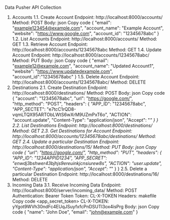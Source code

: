 Data Pusher API Collection
1. Accounts
1.1. Create Account
Endpoint: http://localhost:8000/accounts/
Method: POST
Body:
json
Copy code
{
  "email": "example123454@example.com",
  "account_name": "Example Account",
  "website": "https://www.google.com",
  "account_id": "12345678abc"
}
1.2. List Accounts
Endpoint: http://localhost:8000/accounts/
Method: GET
1.3. Retrieve Account
Endpoint: http://localhost:8000/accounts/12345678abc
Method: GET
1.4. Update Account
Endpoint: http://localhost:8000/accounts/12345678abc/
Method: PUT
Body:
json
Copy code
{
  "email": "example12@example.com",
  "account_name": "Updated Account1",
  "website": "https://www.updatedexample.com",
  "account_id":"12345678abc"
}
1.5. Delete Account
Endpoint: http://localhost:8000/accounts/12345678abc/
Method: DELETE
2. Destinations
2.1. Create Destination
Endpoint: http://localhost:8000/destinations/
Method: POST
Body:
json
Copy code
{
  "account": "12345678abc",
  "url": "https://google.com/",
  "http_method": "POST",
  "headers": {
    "APP_ID": "12345678abc",
    "APP_SECTET": "e7tcC1rQD8-vqmLTQX95ARTObLWtS6wXrM9UZmPxT6o",
    "ACTION": "account.update",
    "Content-Type": "application/json",
    "Accept": "*"
  }
}
2.2. List Destinations
Endpoint: http://localhost:8000/destinations/
Method: GET
2.3. Get Destinations for Account
Endpoint: http://localhost:8000/accounts/12345678abc/destinations/
Method: GET
2.4. Update a particular Destination
Endpoint: http://localhost:8000/destinations/15/
Method: PUT
Body:
json
Copy code
{
  "url": "https://google.com/",
  "http_method": "PUT",
  "headers": {
    "APP_ID": "1234APPID1234",
    "APP_SECRET": "enwdj3bshwer43bjhjs9ereuinkjcnsiurew8s",
    "ACTION": "user.update",
    "Content-Type": "application/json",
    "Accept": "*"
  }
}
2.5. Delete a particular Destination
Endpoint: http://localhost:8000/destinations/16/
Method: DELETE
3. Incoming Data
3.1. Receive Incoming Data
Endpoint: http://localhost:8000/server/incoming_data/
Method: POST
Authentication: Bearer Token
Token: CL-X-TOKEN
Headers:
makefile
Copy code
<app_secret_token>
CL-X-TOKEN: yYgot9WVh30ndFc4EUqJSuyfxfcPnDSUTl3ox4isPrg
Body:
json
Copy code
{
  "name": "John Doe",
  "email": "john@example.com"
}
